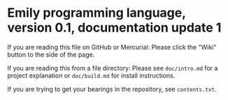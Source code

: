 # Emily programming language, version 0.1, documentation update 1

If you are reading this file on GitHub or Mercurial: Please click the "Wiki" button to the side of the page.

If you are reading this from a file directory: Please see `doc/intro.md` for a project explanation or `doc/build.md` for install instructions.

If you are trying to get your bearings in the repository, see `contents.txt`.